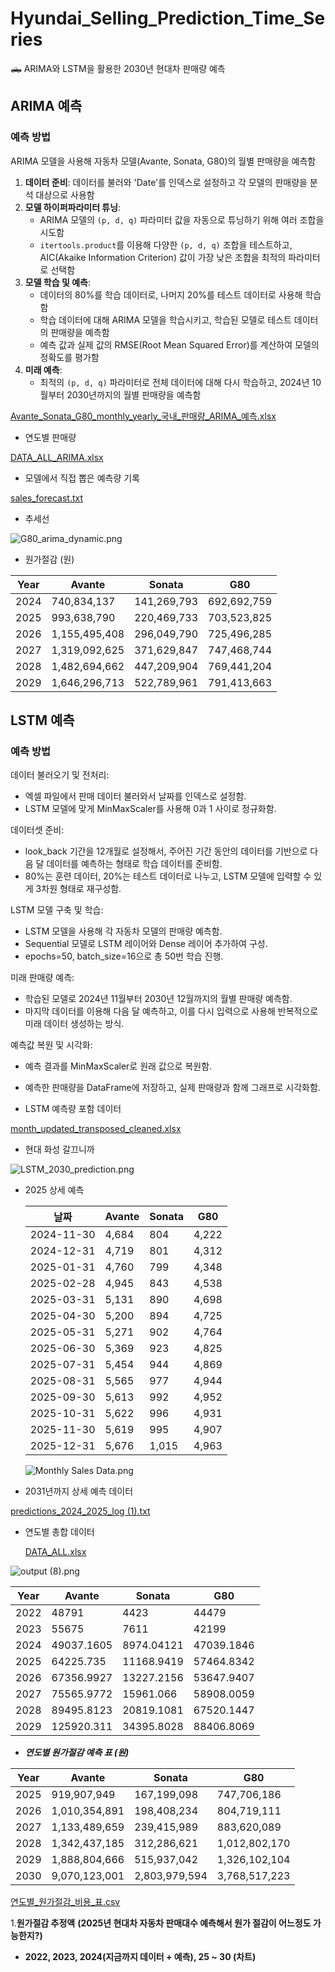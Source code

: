# Hyundai_Selling_Prediction_Time_Series
🛻 ARIMA와 LSTM을 활용한 2030년 현대차 판매량 예측

## ARIMA 예측

### 예측 방법

ARIMA 모델을 사용해 자동차 모델(Avante, Sonata, G80)의 월별 판매량을 예측함

1. **데이터 준비**: 데이터를 불러와 'Date'를 인덱스로 설정하고 각 모델의 판매량을 분석 대상으로 사용함
2. **모델 하이퍼파라미터 튜닝**:
    - ARIMA 모델의 `(p, d, q)` 파라미터 값을 자동으로 튜닝하기 위해 여러 조합을 시도함
    - `itertools.product`를 이용해 다양한 `(p, d, q)` 조합을 테스트하고, AIC(Akaike Information Criterion) 값이 가장 낮은 조합을 최적의 파라미터로 선택함
3. **모델 학습 및 예측**:
    - 데이터의 80%를 학습 데이터로, 나머지 20%를 테스트 데이터로 사용해 학습함
    - 학습 데이터에 대해 ARIMA 모델을 학습시키고, 학습된 모델로 테스트 데이터의 판매량을 예측함
    - 예측 값과 실제 값의 RMSE(Root Mean Squared Error)를 계산하여 모델의 정확도를 평가함
4. **미래 예측**:
    - 최적의 `(p, d, q)` 파라미터로 전체 데이터에 대해 다시 학습하고, 2024년 10월부터 2030년까지의 월별 판매량을 예측함

[Avante_Sonata_G80_monthly_yearly_국내_판매량_ARIMA_예측.xlsx](https://prod-files-secure.s3.us-west-2.amazonaws.com/3de099d9-93f3-4629-a573-b788330d4c5a/bf1ac049-860e-4070-bbee-71b29d8e9d45/Avante_Sonata_G80_monthly_yearly_%E1%84%80%E1%85%AE%E1%86%A8%E1%84%82%E1%85%A2_%E1%84%91%E1%85%A1%E1%86%AB%E1%84%86%E1%85%A2%E1%84%85%E1%85%A3%E1%86%BC_ARIMA_%E1%84%8B%E1%85%A8%E1%84%8E%E1%85%B3%E1%86%A8.xlsx)

- 연도별 판매량

[DATA_ALL_ARIMA.xlsx](https://prod-files-secure.s3.us-west-2.amazonaws.com/3de099d9-93f3-4629-a573-b788330d4c5a/d5525feb-ea2c-425b-885f-af26f1e56f60/DATA_ALL_ARIMA.xlsx)

- 모델에서 직접 뽑은 예측량 기록

[sales_forecast.txt](https://prod-files-secure.s3.us-west-2.amazonaws.com/3de099d9-93f3-4629-a573-b788330d4c5a/0dd5e5ed-cc17-4db0-9bf6-3c9482b6b875/sales_forecast.txt)

- 추세선

![G80_arima_dynamic.png](https://prod-files-secure.s3.us-west-2.amazonaws.com/3de099d9-93f3-4629-a573-b788330d4c5a/cd2bf2a4-960d-4842-8ac1-edb29da39054/G80_arima_dynamic.png)

- 원가절감 (원)

| Year | Avante | Sonata | G80 |
| --- | --- | --- | --- |
| 2024 | 740,834,137 | 141,269,793 | 692,692,759 |
| 2025 | 993,638,790 | 220,469,733 | 703,523,825 |
| 2026 | 1,155,495,408 | 296,049,790 | 725,496,285 |
| 2027 | 1,319,092,625 | 371,629,847 | 747,468,744 |
| 2028 | 1,482,694,662 | 447,209,904 | 769,441,204 |
| 2029 | 1,646,296,713 | 522,789,961 | 791,413,663 |

## LSTM 예측

### 예측 방법

데이터 불러오기 및 전처리:

- 엑셀 파일에서 판매 데이터 불러와서 날짜를 인덱스로 설정함.
- LSTM 모델에 맞게 MinMaxScaler를 사용해 0과 1 사이로 정규화함.

데이터셋 준비:

- look_back 기간을 12개월로 설정해서, 주어진 기간 동안의 데이터를 기반으로 다음 달 데이터를 예측하는 형태로 학습 데이터를 준비함.
- 80%는 훈련 데이터, 20%는 테스트 데이터로 나누고, LSTM 모델에 입력할 수 있게 3차원 형태로 재구성함.

LSTM 모델 구축 및 학습:

- LSTM 모델을 사용해 각 자동차 모델의 판매량 예측함.
- Sequential 모델로 LSTM 레이어와 Dense 레이어 추가하여 구성.
- epochs=50, batch_size=16으로 총 50번 학습 진행.

미래 판매량 예측:

- 학습된 모델로 2024년 11월부터 2030년 12월까지의 월별 판매량 예측함.
- 마지막 데이터를 이용해 다음 달 예측하고, 이를 다시 입력으로 사용해 반복적으로 미래 데이터 생성하는 방식.

예측값 복원 및 시각화:

- 예측 결과를 MinMaxScaler로 원래 값으로 복원함.
- 예측한 판매량을 DataFrame에 저장하고, 실제 판매량과 함께 그래프로 시각화함.

- LSTM 예측량 포함 데이터

[month_updated_transposed_cleaned.xlsx](https://prod-files-secure.s3.us-west-2.amazonaws.com/3de099d9-93f3-4629-a573-b788330d4c5a/beb1de20-fb56-4996-8535-4c5f364878aa/month_updated_transposed_cleaned.xlsx)

- 현대 화성 갈끄니까

![LSTM_2030_prediction.png](https://prod-files-secure.s3.us-west-2.amazonaws.com/3de099d9-93f3-4629-a573-b788330d4c5a/638b13ee-ed8c-4c90-bce6-8bee86614f79/LSTM_2030_prediction.png)

- 2025 상세 예측
    
    
    | 날짜 | Avante | Sonata | G80 |
    | --- | --- | --- | --- |
    | 2024-11-30 | 4,684 | 804 | 4,222 |
    | 2024-12-31 | 4,719 | 801 | 4,312 |
    | 2025-01-31 | 4,760 | 799 | 4,348 |
    | 2025-02-28 | 4,945 | 843 | 4,538 |
    | 2025-03-31 | 5,131 | 890 | 4,698 |
    | 2025-04-30 | 5,200 | 894 | 4,725 |
    | 2025-05-31 | 5,271 | 902 | 4,764 |
    | 2025-06-30 | 5,369 | 923 | 4,825 |
    | 2025-07-31 | 5,454 | 944 | 4,869 |
    | 2025-08-31 | 5,565 | 977 | 4,944 |
    | 2025-09-30 | 5,613 | 992 | 4,952 |
    | 2025-10-31 | 5,622 | 996 | 4,931 |
    | 2025-11-30 | 5,619 | 995 | 4,907 |
    | 2025-12-31 | 5,676 | 1,015 | 4,963 |
    
    ![Monthly Sales Data.png](https://prod-files-secure.s3.us-west-2.amazonaws.com/3de099d9-93f3-4629-a573-b788330d4c5a/89444e2b-a9dc-48b1-8d12-610c5279cc6b/Monthly_Sales_Data.png)
    

- 2031년까지 상세 예측 데이터

[predictions_2024_2025_log (1).txt](https://prod-files-secure.s3.us-west-2.amazonaws.com/3de099d9-93f3-4629-a573-b788330d4c5a/c6796ea3-353f-4841-a869-82cfd3631e87/predictions_2024_2025_log_(1).txt)

- 연도별 총합 데이터
    
    [DATA_ALL.xlsx](https://prod-files-secure.s3.us-west-2.amazonaws.com/3de099d9-93f3-4629-a573-b788330d4c5a/1543a983-fb60-40e2-b997-ca056e50fa59/DATA_ALL.xlsx)
    

![output (8).png](https://prod-files-secure.s3.us-west-2.amazonaws.com/3de099d9-93f3-4629-a573-b788330d4c5a/a942727f-315e-496b-9de9-74b17a686f84/output_(8).png)

| Year | Avante | Sonata | G80 |
| --- | --- | --- | --- |
| 2022 | 48791 | 4423 | 44479 |
| 2023 | 55675 | 7611 | 42199 |
| 2024 | 49037.1605 | 8974.04121 | 47039.1846 |
| 2025 | 64225.735 | 11168.9419 | 57464.8342 |
| 2026 | 67356.9927 | 13227.2156 | 53647.9407 |
| 2027 | 75565.9772 | 15961.066 | 58908.0059 |
| 2028 | 89495.8123 | 20819.1081 | 67520.1447 |
| 2029 | 125920.311 | 34395.8028 | 88406.8069 |

- ***연도별 원가절감 예측 표 (원)***

| Year | Avante | Sonata | G80 |
| --- | --- | --- | --- |
| 2025 | 919,907,949 | 167,199,098 | 747,706,186 |
| 2026 | 1,010,354,891 | 198,408,234 | 804,719,111 |
| 2027 | 1,133,489,659 | 239,415,989 | 883,620,089 |
| 2028 | 1,342,437,185 | 312,286,621 | 1,012,802,170 |
| 2029 | 1,888,804,666 | 515,937,042 | 1,326,102,104 |
| 2030 | 9,070,123,001 | 2,803,979,594 | 3,768,517,223 |

[연도별_원가절감_비용_표.csv](https://prod-files-secure.s3.us-west-2.amazonaws.com/3de099d9-93f3-4629-a573-b788330d4c5a/f1eda2e0-b530-4db7-a7e1-24851824d756/%E1%84%8B%E1%85%A7%E1%86%AB%E1%84%83%E1%85%A9%E1%84%87%E1%85%A7%E1%86%AF_%E1%84%8B%E1%85%AF%E1%86%AB%E1%84%80%E1%85%A1%E1%84%8C%E1%85%A5%E1%86%AF%E1%84%80%E1%85%A1%E1%86%B7_%E1%84%87%E1%85%B5%E1%84%8B%E1%85%AD%E1%86%BC_%E1%84%91%E1%85%AD.csv)

1.**원가절감 추정액** **(2025년 현대차 자동차 판매대수 예측해서 원가 절감이 어느정도 가능한지?)**

- **2022, 2023, 2024(지금까지 데이터 + 예측), 25 ~ 30 (차트)**
